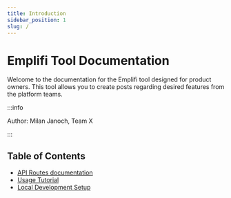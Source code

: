 ```yaml
---
title: Introduction
sidebar_position: 1
slug: /
---
```


# Emplifi Tool Documentation

Welcome to the documentation for the Emplifi tool designed for product owners. This tool allows you to create posts regarding desired features from the platform teams.

:::info

Author: Milan Janoch, Team X

:::

## Table of Contents

- [API Routes documentation](/api/about)
- [Usage Tutorial](/usage/log-in)
- [Local Development Setup](/dev/init)
